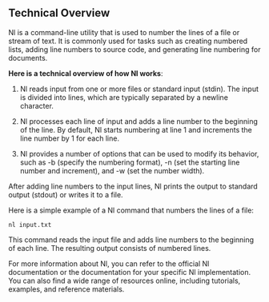 ## Technical Overview

Nl is a command-line utility that is used to number the lines of a file or stream of text. It is commonly used for tasks such as creating numbered lists, adding line numbers to source code, and generating line numbering for documents.

**Here is a technical overview of how Nl works**:

1. Nl reads input from one or more files or standard input (stdin). The input is divided into lines, which are typically separated by a newline character.

1. Nl processes each line of input and adds a line number to the beginning of the line. By default, Nl starts numbering at line 1 and increments the line number by 1 for each line.

1. Nl provides a number of options that can be used to modify its behavior, such as -b (specify the numbering format), -n (set the starting line number and increment), and -w (set the number width).

After adding line numbers to the input lines, Nl prints the output to standard output (stdout) or writes it to a file.

Here is a simple example of a Nl command that numbers the lines of a file:

```
nl input.txt
```
This command reads the input file and adds line numbers to the beginning of each line. The resulting output consists of numbered lines.

For more information about Nl, you can refer to the official Nl documentation or the documentation for your specific Nl implementation. You can also find a wide range of resources online, including tutorials, examples, and reference materials.


